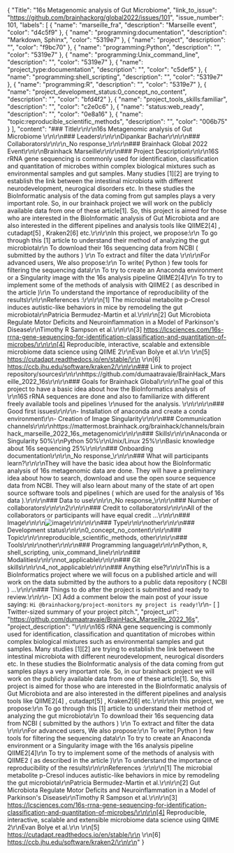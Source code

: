 {
  "Title": "16s Metagenomic analysis of Gut Microbiome",
  "link_to_issue": "https://github.com/brainhackorg/global2022/issues/101",
  "issue_number": 101,
  "labels": [
    {
      "name": "marseille_fra",
      "description": "Marseille event",
      "color": "d4c5f9"
    },
    {
      "name": "programming:documentation",
      "description": "Markdown, Sphinx",
      "color": "5319e7"
    },
    {
      "name": "project",
      "description": "",
      "color": "f9bc70"
    },
    {
      "name": "programming:Python",
      "description": "",
      "color": "5319e7"
    },
    {
      "name": "programming:Unix_command_line",
      "description": "",
      "color": "5319e7"
    },
    {
      "name": "project_type:documentation",
      "description": "",
      "color": "c5def5"
    },
    {
      "name": "programming:shell_scripting",
      "description": "",
      "color": "5319e7"
    },
    {
      "name": "programming:R",
      "description": "",
      "color": "5319e7"
    },
    {
      "name": "project_development_status:0_concept_no_content",
      "description": "",
      "color": "bfd4f2"
    },
    {
      "name": "project_tools_skills:familiar",
      "description": "",
      "color": "c2e0c6"
    },
    {
      "name": "status:web_ready",
      "description": "",
      "color": "0e8a16"
    },
    {
      "name": "topic:reproducible_scientific_methods",
      "description": "",
      "color": "006b75"
    }
  ],
  "content": "### Title\r\n\r\n16s Metagenomic analysis of Gut Microbiome \r\n\r\n### Leaders\r\n\r\nDipankar Bachar\r\n\r\n### Collaborators\r\n\r\n_No response_\r\n\r\n### Brainhack Global 2022 Event\r\n\r\nBrainhack Marseille\r\n\r\n### Project Description\r\n\r\n16S rRNA gene sequencing is commonly used for identification, classification and quantitation of microbes within complex biological mixtures such as environmental samples and gut samples. Many studies [1][2] are trying to establish the link between the intestinal microbiota with different neurodevelopment, neurogical disorders etc. In these studies the BioInformatic analysis of the data coming from gut samples plays a very important role. So, in our brainhack project we will work on the publicly available data from one of these article[1]. So, this project is aimed for those who are interested in the BioInformatic analysis of Gut Microbiota and are also interested in the different pipelines and analysis tools like QIIME2[4] , cutadapt[5] , Kraken2[6] etc.\r\n\r\nIn this project, we propose:\r\n    To go through this [1] article to understand their method of analyzing the gut microbiota\r\n    To download their 16s sequencing data from NCBI ( submitted by the authors ) \r\n    To extract and filter the data \r\n\r\nFor advanced users, We also propose:\r\n    To write( Python ) few tools for filtering the sequencing data\r\n    To try to create an Anaconda environment or a Singularity image with the 16s analysis pipeline QIIME2[4]\r\n    To try to implement some of the methods of analysis with QIIME2 ( as described in the article )\r\n    To understand the importance of reproducibility of the results\r\n\r\nReferences :\r\n\r\n[1] The microbial metabolite p-Cresol induces autistic-like behaviors in mice by remodeling the gut microbiota\r\nPatricia Bermudez-Martin et al.\r\n\r\n[2]  Gut Microbiota Regulate Motor Deficits and Neuroinflammation in a Model of Parkinson's Disease\r\nTimothy R Sampson  et al.\r\n\r\n[3] https://lcsciences.com/16s-rrna-gene-sequencing-for-identification-classification-and-quantitation-of-microbes/\r\n\r\n[4] Reproducible, interactive, scalable and extensible microbiome data science using QIIME 2\r\nEvan Bolye et al.\r\n    \r\n[5] https://cutadapt.readthedocs.io/en/stable/\r\n    \r\n[6] https://ccb.jhu.edu/software/kraken2/\r\n\r\n### Link to project repository/sources\r\n\r\nhttps://github.com/dumaatravaie/BrainHack_Marseille_2022_16s\r\n\r\n### Goals for Brainhack Global\r\n\r\nThe goal of this project to have a basic idea about how the BioInformatics analysis of \r\n16S rRNA sequences are done and also to familiarize with different freely available tools and pipelines \r\nused for the analysis. \r\n\r\n\r\n### Good first issues\r\n\r\n- Installation of anaconda and create a conda environment\r\n- Creation of Image Singularity\r\n\r\n### Communication channels\r\n\r\nhttps://mattermost.brainhack.org/brainhack/channels/brainhack_marseille_2022_16s_metagenomic\r\n\r\n### Skills\r\n\r\nAnaconda or Singularity 50%\r\nPython 50%\r\nUnix/Linux 25%\r\nBasic knowledge about 16s sequencing 25%\r\n\r\n### Onboarding documentation\r\n\r\n_No response_\r\n\r\n### What will participants learn?\r\n\r\nThey will have the basic idea about how the BioInformatic analysis of 16s metagenomic data are done. They will have a preliminary idea about how to search, download and use the open source sequence data from NCBI. They will also learn about many of the state of art open source software tools and pipelines ( which are used for the analysis of 16s data ).\r\n\r\n### Data to use\r\n\r\n_No response_\r\n\r\n### Number of collaborators\r\n\r\n2\r\n\r\n### Credit to collaborators\r\n\r\nAll of the collaborators or participants will have equal credit ...\r\n\r\n### Image\r\n\r\n![image](https://user-images.githubusercontent.com/9570817/199976131-f9ccaa3d-ee11-4ebc-8c62-86281e589e21.png)\r\n\r\n\r\n### Type\r\n\r\nother\r\n\r\n### Development status\r\n\r\n0_concept_no_content\r\n\r\n### Topic\r\n\r\nreproducible_scientific_methods, other\r\n\r\n### Tools\r\n\r\nother\r\n\r\n### Programming language\r\n\r\nPython, `R`, shell_scripting, unix_command_line\r\n\r\n### Modalities\r\n\r\nnot_applicable\r\n\r\n### Git skills\r\n\r\n4_not_applicable\r\n\r\n### Anything else?\r\n\r\nThis is a BioInformatics project where we will focus on a published article and will work on the data submitted by the authors to a public data repository ( NCBI ) ...\r\n\r\n### Things to do after the project is submitted and ready to review.\r\n\r\n- [X] Add a comment below the main post of your issue saying: `Hi @brainhackorg/project-monitors my project is ready!`\r\n- [ ] Twitter-sized summary of your project pitch.",
  "project_url": "https://github.com/dumaatravaie/BrainHack_Marseille_2022_16s",
  "project_description": "\r\n\r\n16S rRNA gene sequencing is commonly used for identification, classification and quantitation of microbes within complex biological mixtures such as environmental samples and gut samples. Many studies [1][2] are trying to establish the link between the intestinal microbiota with different neurodevelopment, neurogical disorders etc. In these studies the BioInformatic analysis of the data coming from gut samples plays a very important role. So, in our brainhack project we will work on the publicly available data from one of these article[1]. So, this project is aimed for those who are interested in the BioInformatic analysis of Gut Microbiota and are also interested in the different pipelines and analysis tools like QIIME2[4] , cutadapt[5] , Kraken2[6] etc.\r\n\r\nIn this project, we propose:\r\n    To go through this [1] article to understand their method of analyzing the gut microbiota\r\n    To download their 16s sequencing data from NCBI ( submitted by the authors ) \r\n    To extract and filter the data \r\n\r\nFor advanced users, We also propose:\r\n    To write( Python ) few tools for filtering the sequencing data\r\n    To try to create an Anaconda environment or a Singularity image with the 16s analysis pipeline QIIME2[4]\r\n    To try to implement some of the methods of analysis with QIIME2 ( as described in the article )\r\n    To understand the importance of reproducibility of the results\r\n\r\nReferences :\r\n\r\n[1] The microbial metabolite p-Cresol induces autistic-like behaviors in mice by remodeling the gut microbiota\r\nPatricia Bermudez-Martin et al.\r\n\r\n[2]  Gut Microbiota Regulate Motor Deficits and Neuroinflammation in a Model of Parkinson's Disease\r\nTimothy R Sampson  et al.\r\n\r\n[3] https://lcsciences.com/16s-rrna-gene-sequencing-for-identification-classification-and-quantitation-of-microbes/\r\n\r\n[4] Reproducible, interactive, scalable and extensible microbiome data science using QIIME 2\r\nEvan Bolye et al.\r\n    \r\n[5] https://cutadapt.readthedocs.io/en/stable/\r\n    \r\n[6] https://ccb.jhu.edu/software/kraken2/\r\n\r\n"
}
